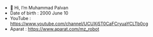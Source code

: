 - 👋 Hi, I’m Muhammad Palvan
- Date of birth : 2000 June 10
- YouTube : https://www.youtube.com/channel/UCUXjST0CaFCryuaYCLTb0cg
- Aparat : https://www.aparat.com/mz_robot
